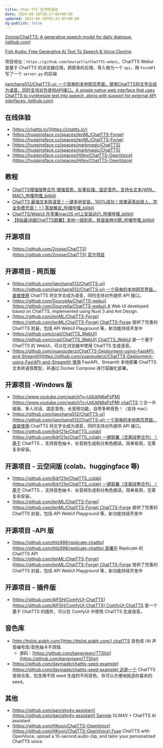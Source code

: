 ```yaml
---
title: Chat-TTS 文字转语音
date: 2024-08-26T10:27:04+08:00
updated: 2024-08-30T03:43:07+08:00
dg-publish: false
---
```


[2noise/ChatTTS: A generative speech model for daily dialogue. (github.com)](https://github.com/2noise/ChatTTS)

[Fish Audio: Free Generative AI Text To Speech & Voice Cloning](https://fish.audio/zh-CN/)

项目地址：`https://github.com/Gouryella/ChatTTS-webui`，ChatTTS Webui 是基于 ChatTTS 的浏览器应用，把原来的应用，导入做为一个 `api`，用 `FsstAPI` 写了一个 `server.py` 的后端

[jianchang512/ChatTTS-ui: 一个简单的本地网页界面，使用ChatTTS将文字合成为语音，同时支持对外提供API接口。A simple native web interface that uses ChatTTS to synthesize text into speech, along with support for external API interfaces. (github.com)](https://github.com/jianchang512/ChatTTS-ui)

## 在线体验

- [https://chattts.in/](https://chattts.in/)
- [https://huggingface.co/spaces/lenML/ChatTTS-Forge](https://huggingface.co/spaces/lenML/ChatTTS-Forge)
- [https://huggingface.co/spaces/markmagic/ChatTTS](https://huggingface.co/spaces/markmagic/ChatTTS)
- [https://huggingface.co/spaces/Hilley/ChatTTS-OpenVoice](https://huggingface.co/spaces/Hilley/ChatTTS-OpenVoice)

## 教程

- [ChatTTS增强版整合包,增强音质、批量处理、固定音色、支持长文本(WIN、MAC)_哔哩哔哩_bilibili](https://www.bilibili.com/video/BV1pM4m1z7h9/?vd_source=6773fc664ee1e277b8a2290d66ebb7a3)
- [ChatTTS 最强文本转语音！一键本地安装，100%成功！效果逼真如真人，完全免费开源！！| 零度解说_哔哩哔哩_bilibili](https://www.bilibili.com/video/BV1wT421v7ZN/?vd_source=6773fc664ee1e277b8a2290d66ebb7a3)
- [ChatTTS/WebUI 在苹果macOS m1上安装运行_哔哩哔哩_bilibili](https://www.bilibili.com/video/BV1nZ421p74z/?vd_source=6773fc664ee1e277b8a2290d66ebb7a3)
- [【B站最详细ChatTTS部署】本地一镜到底，排查各种问题_哔哩哔哩_bilibili](https://www.bilibili.com/video/BV1Ji421U74a/?spm_id_from=333.337.search-card.all.click&vd_source=6773fc664ee1e277b8a2290d66ebb7a3)

## 开源项目

- [https://github.com/2noise/ChatTTS](https://github.com/2noise/ChatTTS) 官方项目

## 开源项目 - 网页版

- [https://github.com/jianchang512/ChatTTS-ui](https://github.com/jianchang512/ChatTTS-ui) 一个简单的本地网页界面，直接使用 ChatTTS 将文字合成为语音，同时支持对外提供 API 接口。
- [https://github.com/Gouryella/ChatTTS-webui](https://github.com/Gouryella/ChatTTS-webui) A Web UI developed based on ChatTTS, implemented using Nuxt 3 and Ant Design.
- [https://github.com/lenML/ChatTTS-Forge](https://github.com/lenML/ChatTTS-Forge) ChatTTS-Forge 提供了完善的 ChatTTS 封装，包括 API WebUI Playground 等，新功能持续开发中
- [https://github.com/craii/ChatTTS_WebUI](https://github.com/craii/ChatTTS_WebUI) ChatTTS_WebUI 是一个基于 ChatTTS 的 WebUI，可以在浏览器中使用 ChatTTS 生成语音。
- [https://github.com/yuanquderzi/ChatTTS-Deployment-using-FastAPI-and-Streamlit](https://github.com/yuanquderzi/ChatTTS-Deployment-using-FastAPI-and-Streamlit) 使用 FastAPI、Streamlit 本地部署 ChatTTS 文本转语音模型，并通过 Docker Compose 进行容器化部署。

## 开源项目 -Windows 版

- [https://www.youtube.com/watch?v=UdUkN8qPzPM](https://www.youtube.com/watch?v=UdUkN8qPzPM) chatTTS 三合一升级版，多人对话、固定音色、长音频功能，自带多种音色！（支持 mac）
- [https://github.com/jianchang512/ChatTTS-ui](https://github.com/jianchang512/ChatTTS-ui) 一个简单的本地网页界面，直接使用 ChatTTS 将文字合成为语音，同时支持对外提供 API 接口。
- [https://github.com/6drf21e/ChatTTS_colab](https://github.com/6drf21e/ChatTTS_colab) 一键部署（含离线整合包）！基于 ChatTTS ，支持音色抽卡、长音频生成和分角色朗读。简单易用，无需复杂安装。

## 开源项目 - 云空间版 (colab、huggingface 等)

- [https://github.com/6drf21e/ChatTTS_colab](https://github.com/6drf21e/ChatTTS_colab) 一键部署（含离线整合包）！基于 ChatTTS ，支持音色抽卡、长音频生成和分角色朗读。简单易用，无需复杂安装。
- [https://github.com/lenML/ChatTTS-Forge](https://github.com/lenML/ChatTTS-Forge) ChatTTS-Forge 提供了完善的 ChatTTS 封装，包括 API WebUI Playground 等，新功能持续开发中

## 开源项目 -API 版

- [https://github.com/thlz998/replicate-chattts](https://github.com/thlz998/replicate-chattts) 部署在 Replicate 的 ChatTTS API
- [https://github.com/lenML/ChatTTS-Forge](https://github.com/lenML/ChatTTS-Forge) ChatTTS-Forge 提供了完善的 ChatTTS 封装，包括 API WebUI Playground 等，新功能持续开发中

## 开源项目 - 插件版

- [https://github.com/AIFSH/ComfyUI-ChatTTS](https://github.com/AIFSH/ComfyUI-ChatTTS) ComfyUI-ChatTTS 是一个基于 ChatTTS 的插件，可以在 ComfyUI 中使用 ChatTTS 生成语音。

## 音色库

- [http://ttslist.aiqbh.com/](http://ttslist.aiqbh.com/) chatTTS 音色库 /AI 声音编号库/音色抽卡不烦恼
	- 源码：[https://github.com/kangyiwen/TTSlist](https://github.com/kangyiwen/TTSlist)
- [https://github.com/daymade/chattts-seed-example](https://github.com/daymade/chattts-seed-example) 这是一个 ChatTTS 音频仓库，包含用不同 seed 生成的不同音色，你可以方便地挑选你喜欢的 seed。

## 其他

- [https://github.com/gan/glm4v-assistant](https://github.com/gan/glm4v-assistant) Sample GLM4V + ChatTTS AI assistant
- [https://github.com/HKoon/ChatTTS-OpenVoice](https://github.com/HKoon/ChatTTS-OpenVoice) Fuse ChatTTS with OpenVoice, upload a 10-second audio clip, and tailor your personalized ChatTTS voice.
